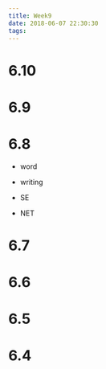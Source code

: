 ```yaml
---
title: Week9
date: 2018-06-07 22:30:30
tags:
---
```



# 6.10
# 6.9
# 6.8
- word
- writing


- SE 
- NET


# 6.7
# 6.6
# 6.5
# 6.4
